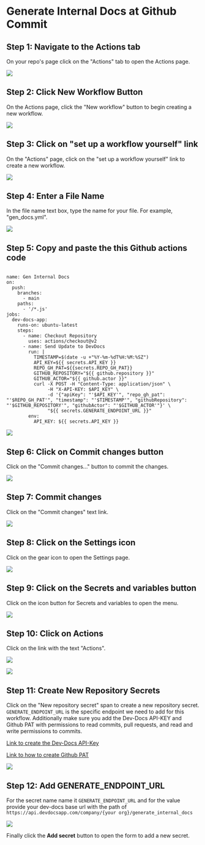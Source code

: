 # Generate Internal Docs at Github Commit

## Step 1: Navigate to the Actions tab

On your repo's page click on the "Actions" tab to open the Actions page.


![](/img/generate_internal_docs_at_github_commit/step_1.png)


## Step 2: Click New Workflow Button

On the Actions page, click the "New workflow" button to begin creating a new workflow.


![](/img/generate_internal_docs_at_github_commit/step_2.png)

## Step 3: Click on "set up a workflow yourself" link

On the "Actions" page, click on the "set up a workflow yourself" link to create a new workflow.


![](/img/generate_internal_docs_at_github_commit/step_3.png)


## Step 4: Enter a File Name

In the file name text box, type the name for your file. For example, "gen_docs.yml".


![](/img/generate_internal_docs_at_github_commit/step_6.png)


## Step 5: Copy and paste the this Github actions code

```

name: Gen Internal Docs
on:
  push:
    branches:
      - main
    paths:
      - '/*.js'
jobs:
  dev-docs-app:
    runs-on: ubuntu-latest
    steps:
      - name: Checkout Repository
        uses: actions/checkout@v2
      - name: Send Update to DevDocs
        run: |
          TIMESTAMP=$(date -u +"%Y-%m-%dT%H:%M:%SZ")
          API_KEY=${{ secrets.API_KEY }}
          REPO_GH_PAT=${{secrets.REPO_GH_PAT}}
          GITHUB_REPOSITORY="${{ github.repository }}"
          GITHUB_ACTOR="${{ github.actor }}"
          curl -X POST -H "Content-Type: application/json" \
               -H "X-API-KEY: $API_KEY" \
               -d '{"apiKey": "'$API_KEY'", "repo_gh_pat": "'$REPO_GH_PAT'", "timestamp": "'$TIMESTAMP'", "githubRepository": "'$GITHUB_REPOSITORY'", "githubActor": "'$GITHUB_ACTOR'"}' \
               "${{ secrets.GENERATE_ENDPOINT_URL }}"
        env:
          API_KEY: ${{ secrets.API_KEY }}

```

![](/img/generate_internal_docs_at_github_commit/step_9.png)


## Step 6: Click on Commit changes button

Click on the "Commit changes..." button to commit the changes.


![](/img/generate_internal_docs_at_github_commit/step_11.png)

## Step 7: Commit changes

Click on the "Commit changes" text link.


![](/img/generate_internal_docs_at_github_commit/step_12.png)


## Step 8: Click on the Settings icon

Click on the gear icon to open the Settings page.


![](/img/generate_internal_docs_at_github_commit/step_14.png)

## Step 9: Click on the Secrets and variables button

Click on the icon button for Secrets and variables to open the menu.

![](/img/generate_internal_docs_at_github_commit/step_15.png)

## Step 10: Click on Actions

Click on the link with the text "Actions".


![](/img/generate_internal_docs_at_github_commit/step_16.png)


![](/img/generate_internal_docs_at_github_commit/step_19.png)

## Step 11: Create New Repository Secrets

Click on the "New repository secret" span to create a new repository secret. `GENERATE_ENDPOINT_URL` is the specific endpoint we need to add for this workflow. Additionally make sure you add the Dev-Docs API-KEY and Github PAT with permissions to read commits, pull requests, and read and write permissions to commits.



[Link to create the Dev-Docs API-Key](/docs/Generating%20an%20API%20Key)




[Link to how to create Github PAT](https://docs.github.com/en/authentication/keeping-your-account-and-data-secure/managing-your-personal-access-tokens#creating-a-fine-grained-personal-access-token)


![](/img/generate_internal_docs_at_github_commit/step_20.png)

## Step 12: Add GENERATE_ENDPOINT_URL

For the secret name name it `GENERATE_ENDPOINT_URL` and for the value provide your dev-docs base url with the path of `https://api.devdocsapp.com/company/{your org}/generate_internal_docs`


![](/img/generate_internal_docs_at_github_commit/step_22.png)


Finally click the **Add secret** button to open the form to add a new secret.




